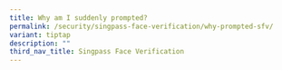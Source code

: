 ```yaml
---
title: Why am I suddenly prompted?
permalink: /security/singpass-face-verification/why-prompted-sfv/
variant: tiptap
description: ""
third_nav_title: Singpass Face Verification
---
```

